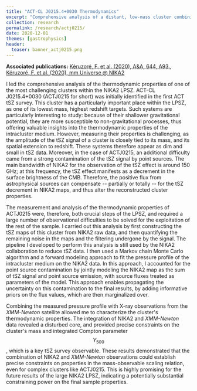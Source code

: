 ```yaml
---
title: "ACT-CL J0215.4+0030 Thermodynamics"
excerpt: "Comprehensive analysis of a distant, low-mass cluster combining NIKA2 tSZ and XMM-Newton X-ray observations"
collection: research
permalink: /research/actj0215/
date: 2020-12-01
themes: [gastrophysics]
header:
  teaser: banner_actj0215.png
---
```


**Associated publications:** [Kéruzoré, F. et al. (2020), A&A, 644, A93.](https://ui.adsabs.harvard.edu/abs/2020A&A...644A..93K/abstract), [Kéruzoré, F. et al. (2020), mm Universe @ NIKA2](https://ui.adsabs.harvard.edu/abs/2020EPJWC.22800012K/abstract)

I led the comprehensive analysis of the thermodynamic properties of one of the most challenging clusters within the NIKA2 LPSZ.
ACT-CL J0215.4+0030 (ACTJ0215 for short) was initially identified in the first ACT tSZ survey.
This cluster has a particularly important place within the LPSZ, as one of its lowest mass, highest redshift targets.
Such systems are particularly interesting to study: because of their shallower gravitational potential, they are more susceptible to non-gravitational processes, thus offering valuable insights into the thermodynamic properties of the intracluster medium.
However, measuring their properties is challenging, as the amplitude of the tSZ signal of a cluster is closely tied to its mass, and its spatial extension to redshift.
These systems therefore appear as dim and small in tSZ data.
Moreover, in the case of ACTJ0215, an additional difficulty came from a strong contamination of the tSZ signal by point sources.
The main bandwidth of NIKA2 for the observation of the tSZ effect is around 150 GHz; at this frequency, the tSZ effect manifests as a decrement in the surface brightness of the CMB.
Therefore, the positive flux from astrophysical sources can compensate -- partially or totally -- for the tSZ decrement in NIKA2 maps, and thus alter the reconstructed cluster properties.

The measurement and analysis of the thermodynamic properties of ACTJ0215 were, therefore, both crucial steps of the LPSZ, and required a large number of observational difficulties to be solved for the exploitation of the rest of the sample.
I carried out this analysis by first constructing the tSZ maps of this cluster from NIKA2 raw data, and then quantifying the remaining noise in the maps and the filtering undergone by the signal.
The pipeline I developed to perform this analysis is still used by the NIKA2 collaboration to reduce tSZ data.
I then used a Markov chain Monte Carlo algorithm and a forward modeling approach to fit the pressure profile of the intracluster medium on the NIKA2 data.
In this approach, I accounted for the point source contamination by jointly modeling the NIKA2 map as the sum of tSZ signal and point source emission, with source fluxes treated as parameters of the model.
This approach enables propagating the uncertainty on this contamination to the final results, by adding informative priors on the flux values, which are then marginalized over.

Combining the measured pressure profile with X-ray observations from the *XMM-Newton* satellite allowed me to characterize the cluster's thermodynamic properties.
The integration of NIKA2 and *XMM-Newton* data revealed a disturbed core, and provided precise constraints on the cluster's mass and integrated Compton parameter $$Y_{500}$$, which is a key tSZ survey observable.
These results demonstrated that the combination of NIKA2 and *XMM-Newton* observations could establish precise constraints on properties in the mass-observable scaling relation, even for complex clusters like ACTJ0215.
This is highly promising for the future results of the large NIKA2 LPSZ, indicating a potentially substantial constraining power on the final sample properties.
